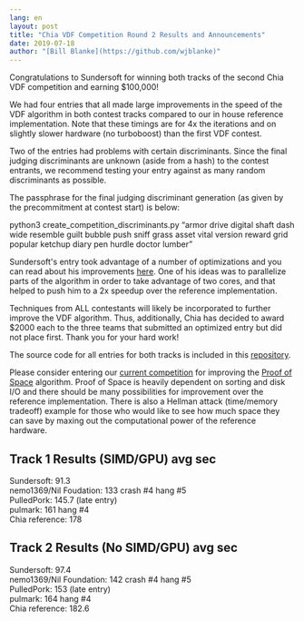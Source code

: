 ```yaml
---
lang: en
layout: post
title: "Chia VDF Competition Round 2 Results and Announcements"
date: 2019-07-18
author: "[Bill Blanke](https://github.com/wjblanke)"
---
```


Congratulations to Sundersoft for winning both tracks of the second Chia VDF competition and earning $100,000!

We had four entries that all made large improvements in the speed of the VDF algorithm in both contest tracks compared to our in house reference implementation. Note that these timings are for 4x the iterations and on slightly slower hardware (no turboboost) than the first VDF contest.

Two of the entries had problems with certain discriminants. Since the final judging discriminants are unknown (aside from a hash) to the contest entrants, we recommend testing your entry against as many random discriminants as possible.

The passphrase for the final judging discriminant generation (as given by the precommitment at contest start) is below:

python3 create_competition_discriminants.py “armor drive digital shaft dash wide resemble guilt bubble push sniff grass asset vital version reward grid popular ketchup diary pen hurdle doctor lumber”

Sundersoft's entry took advantage of a number of optimizations and you can read about his improvements [here](https://github.com/Chia-Network/vdfcontest2results/blob/master/sundersoft/entry/README.md). One of his ideas was to parallelize parts of the algorithm in order to take advantage of two cores, and that helped to push him to a 2x speedup over the reference implementation.

Techniques from ALL contestants will likely be incorporated to further improve the VDF algorithm. Thus, additionally, Chia has decided to award $2000 each to the three teams that submitted an optimized entry but did not place first. Thank you for your hard work!

The source code for all entries for both tracks is included in this [repository](https://github.com/Chia-Network/vdfcontest2results).

Please consider entering our [current competition](https://www.chia.net/2019/07/07/chia-network-announces-pos-competition.en.html) for improving the [Proof of Space](https://github.com/Chia-Network/proofofspace) algorithm. Proof of Space is heavily dependent on sorting and disk I/O and there should be many possibilities for improvement over the reference implementation. There is also a Hellman attack (time/memory tradeoff) example for those who would like to see how much space they can save by maxing out the computational power of the reference hardware.

## Track 1 Results (SIMD/GPU) avg sec

Sundersoft: 91.3    
nemo1369/Nil Foudation: 133 crash #4 hang #5    
PulledPork: 145.7 (late entry)    
pulmark: 161 hang #4    
Chia reference: 178

## Track 2 Results (No SIMD/GPU) avg sec

Sundersoft: 97.4    
nemo1369/Nil Foundation: 142 crash #4 hang #5    
PulledPork: 153 (late entry)    
pulmark: 164 hang #4    
Chia reference: 182.6    
